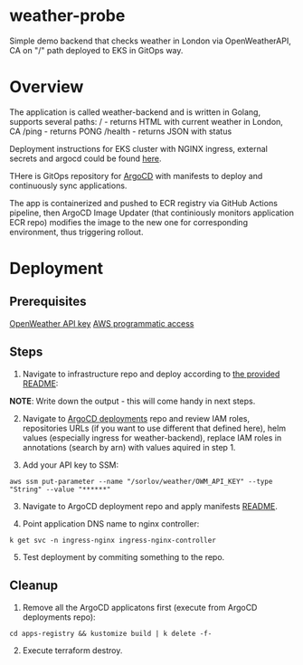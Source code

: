 # weather-probe
Simple demo backend that checks weather in London via OpenWeatherAPI, CA on "/" path deployed to EKS in GitOps way.

# Overview

The application is called weather-backend and is written in Golang, supports several paths:
/ - returns HTML with current weather in London, CA
/ping - returns PONG
/health - returns JSON with status

Deployment instructions for EKS cluster with NGINX ingress, external secrets and argocd could be found [here](/https://github.com/s0rl0v/weather-infra).

THere is GitOps repository for [ArgoCD](/https://github.com/s0rl0v/weather-k8s-deployments) with manifests to deploy and continuously sync applications.

The app is containerized and pushed to ECR registry via GitHub Actions pipeline, then ArgoCD Image Updater (that continiously monitors application ECR repo) modifies the image to the new one for corresponding environment, thus triggering rollout.

# Deployment

## Prerequisites

[OpenWeather API key](/https://openweathermap.org/appid)
[AWS programmatic access](/https://docs.aws.amazon.com/general/latest/gr/aws-sec-cred-types.html#access-keys-and-secret-access-keys)

## Steps

1. Navigate to infrastructure repo and deploy according to [the provided README](/https://github.com/s0rl0v/weather-infra/blob/main/README.md):

**NOTE**: Write down the output - this will come handy in next steps.

2. Navigate to [ArgoCD deployments](/https://github.com/s0rl0v/weather-k8s-deployments/blob/main/README.md) repo and review IAM roles, repositories URLs (if you want to use different that defined here), helm values (especially ingress for weather-backend), replace IAM roles in annotations (search by arn) with values aquired in step 1.

3. Add your API key to SSM:

```
aws ssm put-parameter --name "/sorlov/weather/OWM_API_KEY" --type "String" --value "******"
```

3. Navigate to ArgoCD deployment repo and apply manifests [README](/https://github.com/s0rl0v/weather-infra/blob/main/README.md).

4. Point application DNS name to nginx controller:

```
k get svc -n ingress-nginx ingress-nginx-controller
```

5. Test deployment by commiting something to the repo.


## Cleanup

1. Remove all the ArgoCD applicatons first (execute from ArgoCD deployments repo):

```
cd apps-registry && kustomize build | k delete -f-
```

2. Execute terraform destroy.
